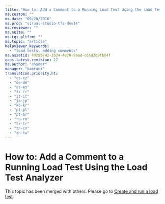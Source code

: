 ```yaml
---
title: "How to: Add a Comment to a Running Load Test Using the Load Test Analyzer"
ms.custom: ""
ms.date: "09/28/2016"
ms.prod: "visual-studio-tfs-dev14"
ms.reviewer: ""
ms.suite: ""
ms.tgt_pltfrm: ""
ms.topic: "article"
helpviewer_keywords: 
  - "load tests, adding comments"
ms.assetid: 49285742-3b34-4870-9aad-c66d2d9fb04f
caps.latest.revision: 22
ms.author: "ahomer"
manager: "kamrani"
translation.priority.ht: 
  - "cs-cz"
  - "de-de"
  - "es-es"
  - "fr-fr"
  - "it-it"
  - "ja-jp"
  - "ko-kr"
  - "pl-pl"
  - "pt-br"
  - "ru-ru"
  - "tr-tr"
  - "zh-cn"
  - "zh-tw"
---
```

# How to: Add a Comment to a Running Load Test Using the Load Test Analyzer
This topic has been merged with others. Please go to [Create and run a load test](http://msdn.microsoft.com/en-us/7041cbcf-9ab1-4579-98ff-8f296aeaded4).
